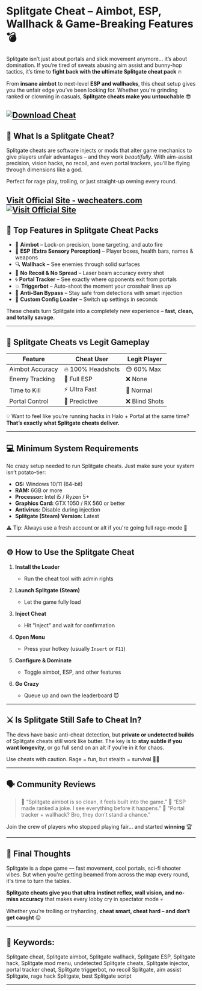 # Splitgate Cheat – Aimbot, ESP, Wallhack & Game-Breaking Features 💣

Splitgate isn’t just about portals and slick movement anymore… it’s about domination. If you’re tired of sweats abusing aim assist and bunny-hop tactics, it’s time to **fight back with the ultimate Splitgate cheat pack** 🔥

From **insane aimbot** to next-level **ESP and wallhacks**, this cheat setup gives you the unfair edge you’ve been looking for. Whether you're grinding ranked or clowning in casuals, **Splitgate cheats make you untouchable** 😎

[![Download Cheat](https://img.shields.io/badge/Download-Cheat-blueviolet)]()
---

## 🎯 What Is a Splitgate Cheat?

Splitgate cheats are software injects or mods that alter game mechanics to give players unfair advantages – and they work *beautifully*. With aim-assist precision, vision hacks, no recoil, and even portal trackers, you’ll be flying through dimensions like a god.

Perfect for rage play, trolling, or just straight-up owning every round.

[Visit Official Site - wecheaters.com](https://wecheaters.com)
[![Visit Official Site](https://i.ibb.co/hFTLN3XF/Frame-9.png)](https://wecheaters.com)
---

## 🚀 Top Features in Splitgate Cheat Packs

* 🎯 **Aimbot** – Lock-on precision, bone targeting, and auto fire
* 👀 **ESP (Extra Sensory Perception)** – Player boxes, health bars, names & weapons
* 🔍 **Wallhack** – See enemies through solid surfaces
* 🔫 **No Recoil & No Spread** – Laser beam accuracy every shot
* 🌀 **Portal Tracker** – See exactly where opponents exit from portals
* 💥 **Triggerbot** – Auto-shoot the moment your crosshair lines up
* 🚫 **Anti-Ban Bypass** – Stay safe from detections with smart injection
* 🧠 **Custom Config Loader** – Switch up settings in seconds

These cheats turn Splitgate into a completely new experience – **fast, clean, and totally savage**.

---

## 🧪 Splitgate Cheats vs Legit Gameplay

| Feature         | Cheat User        | Legit Player  |
| --------------- | ----------------- | ------------- |
| Aimbot Accuracy | 🔥 100% Headshots | 😓 60% Max    |
| Enemy Tracking  | 👀 Full ESP       | ❌ None        |
| Time to Kill    | ⚡ Ultra Fast      | 🐢 Normal     |
| Portal Control  | 🎯 Predictive     | ❌ Blind Shots |

💡 Want to feel like you’re running hacks in Halo + Portal at the same time? **That’s exactly what Splitgate cheats deliver.**

---

## 💻 Minimum System Requirements

No crazy setup needed to run Splitgate cheats. Just make sure your system isn’t potato-tier:

* **OS:** Windows 10/11 (64-bit)
* **RAM:** 6GB or more
* **Processor:** Intel i5 / Ryzen 5+
* **Graphics Card:** GTX 1050 / RX 560 or better
* **Antivirus:** Disable during injection
* **Splitgate (Steam) Version:** Latest

⚠️ Tip: Always use a fresh account or alt if you're going full rage-mode 👀

---

## ⚙️ How to Use the Splitgate Cheat

1. **Install the Loader**

   * Run the cheat tool with admin rights
2. **Launch Splitgate (Steam)**

   * Let the game fully load
3. **Inject Cheat**

   * Hit "Inject" and wait for confirmation
4. **Open Menu**

   * Press your hotkey (usually `Insert` or `F11`)
5. **Configure & Dominate**

   * Toggle aimbot, ESP, and other features
6. **Go Crazy**

   * Queue up and own the leaderboard 😈

---

## ⚔️ Is Splitgate Still Safe to Cheat In?

The devs have basic anti-cheat detection, but **private or undetected builds** of Splitgate cheats still work like butter. The key is to **stay subtle if you want longevity**, or go full send on an alt if you’re in it for chaos.

Use cheats with caution. Rage = fun, but stealth = survival 🕵️‍♂️

---

## 🗣️ Community Reviews

> 💬 “Splitgate aimbot is so clean, it feels built into the game.”
> 💬 “ESP made ranked a joke. I see everything before it happens.”
> 💬 “Portal tracker + wallhack? Bro, they don’t stand a chance.”

Join the crew of players who stopped playing fair… and started **winning** 🏆

---

## 🧠 Final Thoughts

Splitgate is a dope game — fast movement, cool portals, sci-fi shooter vibes. But when you're getting beamed from across the map every round, it's time to turn the tables.

**Splitgate cheats give you that ultra instinct reflex, wall vision, and no-miss accuracy** that makes every lobby cry in spectator mode 💀

Whether you’re trolling or tryharding, **cheat smart, cheat hard – and don’t get caught** 😉

---

## 🔑 Keywords:

Splitgate cheat, Splitgate aimbot, Splitgate wallhack, Splitgate ESP, Splitgate hack, Splitgate mod menu, undetected Splitgate cheats, Splitgate injector, portal tracker cheat, Splitgate triggerbot, no recoil Splitgate, aim assist Splitgate, rage hack Splitgate, best Splitgate script

---
